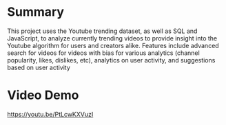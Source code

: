 # Summary
This project uses  the Youtube trending dataset, as well as SQL and JavaScript, to analyze currently trending videos to provide insight into the Youtube algorithm for users and creators alike. Features include advanced search for videos for videos with bias for various analytics (channel popularity, likes, dislikes, etc), analytics on user activity, and suggestions based on user activity
# Video Demo
https://youtu.be/PtLcwKXVuzI
